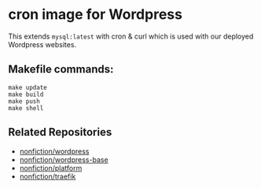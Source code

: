 # cron image for Wordpress

This extends `mysql:latest` with cron & curl which is used with our 
deployed Wordpress websites.


## Makefile commands:  

```
make update
make build
make push
make shell
```

## Related Repositories

- [nonfiction/wordpress](https://github.com/nonfiction/wordpress)
- [nonfiction/wordpress-base](https://github.com/nonfiction/wordpress)
- [nonfiction/platform](https://github.com/nonfiction/platform)
- [nonfiction/traefik](https://github.com/nonfiction/traefik)
